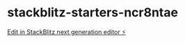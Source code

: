 # stackblitz-starters-ncr8ntae

[Edit in StackBlitz next generation editor ⚡️](https://stackblitz.com/~/github.com/Dieggofagundes/stackblitz-starters-ncr8ntae)
